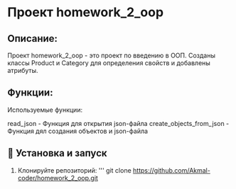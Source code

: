 # Проект homework_2_oop
 

## Описание:
Проект homework_2_oop - это проект по введению в ООП. 
Созданы классы Product и Category для определения свойств и добавлены атрибуты.


##  Функции:
Используемые функции:

read_json - Функция для открытия json-файла
create_objects_from_json - Функция дял создания объектов и json-файла




## 🚀 Установка и запуск
1. Клонируйте репозиторий:
'''
git clone https://github.com/Akmal-coder/homework_2_oop.git
